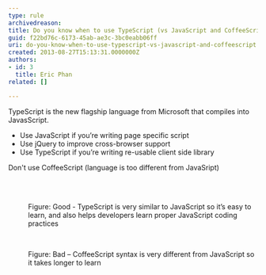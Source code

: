 ```yaml
---
type: rule
archivedreason: 
title: Do you know when to use TypeScript (vs JavaScript and CoffeeScript)?
guid: f22bd76c-6173-45ab-ae3c-3bc0eabb06ff
uri: do-you-know-when-to-use-typescript-vs-javascript-and-coffeescript
created: 2013-08-27T15:13:31.0000000Z
authors:
- id: 3
  title: Eric Phan
related: []

---
```



<p>​TypeScript is the new flagship language from Microsoft that compiles into JavasScript.</p><ul><li>
      Use JavaScript if you’re writing page specific script</li><li>
      Use jQuery to improve cross-browser support</li><li>
      Use TypeScript if you’re writing re-usable client side library</li></ul><p>Don't use CoffeeScript (language is too different from JavaSript)</p>
<br><excerpt class='endintro'></excerpt><br>
<dl class="goodImage"><dt> 
      <img src="/PublishingImages/typescript-good.jpg" alt="" /> 
   </dt><dd>Figure&#58; Good - TypeScript is very similar to JavaScript so it’s easy to learn, and also helps developers learn proper JavaScript coding practices</dd></dl>​
   <dl class="badImage"><dt> 
         <img src="/PublishingImages/typescript-bad.jpg" alt="" /> 
      </dt><dd>Figure&#58; Bad – CoffeeScript syntax is very different from JavaScript so it takes longer to learn</dd> ​</dl>



